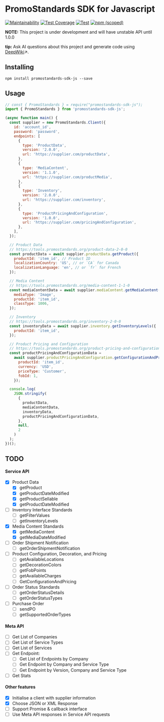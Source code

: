 # PromoStandards SDK for Javascript

[![Maintainability](https://api.codeclimate.com/v1/badges/30f7421ca372f94a0eb5/maintainability)](https://codeclimate.com/github/manishrc/promostandards-sdk-js/maintainability)
[![Test Coverage](https://api.codeclimate.com/v1/badges/30f7421ca372f94a0eb5/test_coverage)](https://codeclimate.com/github/manishrc/promostandards-sdk-js/test_coverage)
[![Test](https://github.com/manishrc/promostandards-sdk-js/actions/workflows/test.yml/badge.svg)](https://github.com/manishrc/promostandards-sdk-js/actions/workflows/test.yml)
[![npm (scoped)](https://img.shields.io/npm/v/promostandards-sdk-js.svg)](https://www.npmjs.com/package/promostandards-sdk-js)

**NOTE:** This project is under development and will have unstable API until 1.0.0

**tip:** Ask AI questions about this project and generate code using [DeepWiki](https://deepwiki.com/manishrc/promostandards-sdk-js)↗︎.

## Installing

`npm install promostandards-sdk-js --save`

## Usage

```javascript
// const { PromoStandards } = require("promostandards-sdk-js");
import { PromoStandards } from 'promostandards-sdk-js';

(async function main() {
  const supplier = new PromoStandards.Client({
    id: 'account_id',
    password: 'password',
    endpoints: [
      {
        type: 'ProductData',
        version: '2.0.0',
        url: 'https://supplier.com/productData',
      },
      {
        type: 'MediaContent',
        version: '1.1.0',
        url: 'https://supplier.com/productMedia',
      },
      {
        type: 'Inventory',
        version: '2.0.0',
        url: 'https://supplier.com/inventory',
      },
      {
        type: 'ProductPricingAndConfiguration',
        version: '1.0.0',
        url: 'https://supplier.com/pricingAndConfiguration',
      },
    ],
  });

  // Product Data
  // https://tools.promostandards.org/product-data-2-0-0
  const productData = await supplier.productData.getProduct({
    productId: 'item_id', // Product ID
    localizationCountry: 'US', // or `CA` for Canada
    localizationLanguage: 'en', // or `fr` for French
  });

  // Media Content
  // https://tools.promostandards.org/media-content-1-1-0
  const mediaContentData = await supplier.mediaContent.getMediaContent({
    mediaType: 'Image',
    productId: 'item_id',
    classType: 1006,
  });

  // Inventory
  // https://tools.promostandards.org/inventory-2-0-0
  const inventoryData = await supplier.inventory.getInventoryLevels({
    productId: 'item_id',
  });

  // Product Pricing and Configuration
  // https://tools.promostandards.org/product-pricing-and-configuration-1-0-0
  const productPricingAndConfigurationData =
    await supplier.productPricingAndConfiguration.getConfigurationAndPricing({
      productId: 'item_id',
      currency: 'USD',
      priceType: 'Customer',
      fobId: 1,
    });

  console.log(
    JSON.stringify(
      {
        productData,
        mediaContentData,
        inventoryData,
        productPricingAndConfigurationData,
      },
      null,
      2
    )
  );
})();
```

## TODO

#### Service API

- [x] Product Data
  - [x] getProduct
  - [x] getProductDateModified
  - [x] getProductSellable
  - [x] getProductDateModified
- [ ] Inventory Interface Standards
  - [ ] getFilterValues
  - [ ] getInventoryLevels
- [x] Media Content Standards
  - [x] getMediaContent
  - [x] getMediaDateModified
- [ ] Order Shipment Notification
  - [ ] getOrderShipmentNotification
- [ ] Product Configuration, Decoration, and Pricing
  - [ ] getAvailableLocations
  - [ ] getDecorationColors
  - [ ] getFobPoints
  - [ ] getAvailableCharges
  - [ ] GetConfigurationAndPricing
- [ ] Order Status Standards
  - [ ] getOrderStatusDetails
  - [ ] getOrderStatusTypes
- [ ] Purchase Order
  - [ ] sendPO
  - [ ] getSupportedOrderTypes

#### Meta API

- [ ] Get List of Companies
- [ ] Get List of Service Types
- [ ] Get List of Services
- [ ] Get Endpoint:
  - [ ] Get List of Endpoints by Company
  - [ ] Get Endpoint by Company and Service Type
  - [ ] Get Endpoint by Version, Company and Service Type
- [ ] Get Stats

#### Other features

- [x] Initialise a client with supplier information
- [x] Choose JSON or XML Response
- [ ] Support Promise & callback interface
- [ ] Use Meta API responses in Service API requests
